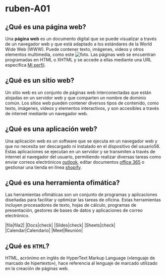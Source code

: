 # ruben-A01

## **¿Qué es una página web?**

Una **página web** es un documento digital que se puede visualizar a través de un navegador web y que está adaptado a los estándares de la World Wide Web (WWW). Puede contener texto, imágenes, videos y otros elementos multimedia, como este ![foto](https://github.com/Rub3n-byte/ruben-A01/blob/main/foto.jpg "foto"). Las páginas web se encuentran programadas en HTML o XHTML y se accede a ellas mediante una URL específica [Mi perfil](https://github.com/Rub3n-byte "mi perfil").

## **¿Qué es un sitio web?**

Un sitio web es un conjunto de páginas web interconectadas que están alojadas en un servidor web y que comparten un nombre de dominio común. Los sitios web pueden contener diversos tipos de contenido, como texto, imágenes, videos y elementos interactivos, y son accesibles a través de internet mediante un navegador web.

## **¿Qué es una aplicación web?**

Una aplicación web es un software que se ejecuta en un navegador web y que no necesita ser descargado ni instalado en el dispositivo del usuario56. Estas aplicaciones se ejecutan en un servidor y se transmiten a través de internet al navegador del usuario, permitiendo realizar diversas tareas como enviar correos electrónicos [outlook](https://www.outlook.com "outlook"), editar documentos [office 365](https://www.office.com "office") o gestionar una tienda en línea [shopify](https://www.shopify.com "shopify").

## **¿Qué es una herramienta ofimática?**

Las herramientas ofimáticas son un conjunto de programas y aplicaciones diseñadas para facilitar y optimizar las tareas de oficina. Estas herramientas incluyen procesadores de texto, hojas de cálculo, programas de presentación, gestores de bases de datos y aplicaciones de correo electrónico.

|fila|fila2|
|Docs|check|
|Slides|check|
|Sheets|check|
|Calendar|Calendario|
|Meet|Reunión|

## **¿Qué es ````HTML````?**

HTML, acrónimo en inglés de HyperText Markup Language («lenguaje de marcado de hipertexto»), hace referencia al lenguaje de marcado utilizado en la creación de páginas web.


